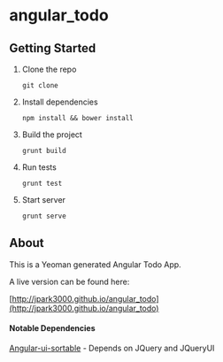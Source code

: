 angular_todo
============

## Getting Started

1. Clone the repo
	
	`git clone`
	
2. Install dependencies

	`npm install && bower install`
	
3. Build the project

	`grunt build`
	
4. Run tests

	`grunt test`
	
5. Start server

	`grunt serve`
	
## About

This is a Yeoman generated Angular Todo App.

A live version can be found here:

[http://jpark3000.github.io/angular_todo](http://jpark3000.github.io/angular_todo)

#### Notable Dependencies

[Angular-ui-sortable](https://github.com/angular-ui/ui-sortable) - Depends on JQuery and JQueryUI

